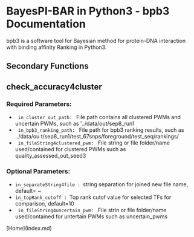 # BayesPI-BAR in Python3 - bpb3 Documentation

bpb3 is a software tool for Bayesian method for protein-DNA interaction with binding affinity Ranking in Python3.

## Secondary Functions

## check_accuracy4cluster

### Required Parameters:
<ul>
  <li><code> in_cluster_out_path: </code> File path contains all clustered PWMs and uncertain
                        PWMs, such as '../data/out/sep8_run1</li>
<li><code> in_bpb3_ranking_path: </code> File path for bpb3 ranking results, such as ../data/ou
                        t/sep8_run1/test_67snps/foreground/test_seq/rankings/</li>
  <li><code> in_fileString4clustered_pwm: </code> File string or file folder/name used/contained for
                        clustered PWMs such as quality_assessed_out_seed3</li>

    
</ul>


### Optional Parameters:
<ul>
  <li><code>in_separateString4file : </code>string separation for joined new file name, default= ~ </li>
<li><code>in_topRank_cutoff : </code>Top rank cutof value for selected TFs for comparison,
                        default=10 </li>
  <li><code> in_fileString4uncertain_pwm: </code> File strin or file folder/name used/contained for
                        untertain PWMs such as uncertain_pwms</li>

    
</ul>  
[Home](index.md)
